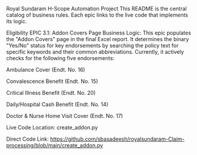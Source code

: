 Royal Sundaram H-Scope Automation Project
This README is the central catalog of business rules. Each epic links to the live code that implements its logic.

Eligibility EPIC 3.1: Addon Covers Page
Business Logic: This epic populates the "Addon Covers" page in the final Excel report. It determines the binary "Yes/No" status for key endorsements by searching the policy text for specific keywords and their common abbreviations. Currently, it actively checks for the following five endorsements:

Ambulance Cover (Endt. No. 16)

Convalescence Benefit (Endt. No. 15)

Critical Illness Benefit (Endt. No. 20)

Daily/Hospital Cash Benefit (Endt. No. 14)

Doctor & Nurse Home Visit Cover (Endt. No. 17)

Live Code Location: create_addon.py

Direct Code Link: https://github.com/sbasadeesh/royalsundaram-Claim-processing/blob/main/create_addon.py

